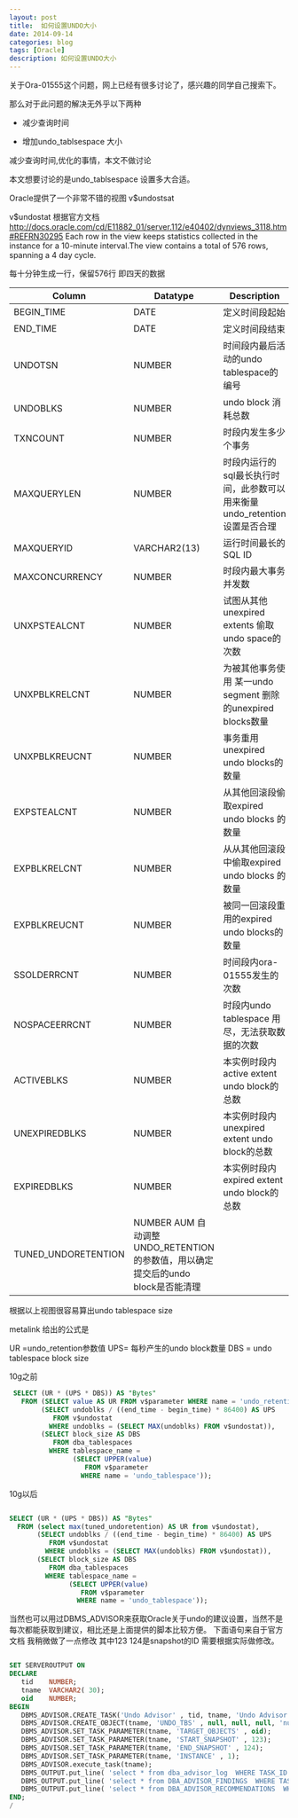```yaml
---
layout: post
title:  如何设置UNDO大小
date: 2014-09-14
categories: blog
tags: [Oracle]
description: 如何设置UNDO大小
---
```


关于Ora-01555这个问题，网上已经有很多讨论了，感兴趣的同学自己搜索下。

那么对于此问题的解决无外乎以下两种

- 减少查询时间

- 增加undo_tablsespace 大小



减少查询时间,优化的事情，本文不做讨论

本文想要讨论的是undo_tablsespace 设置多大合适。

Oracle提供了一个非常不错的视图 v$undostsat 




v$undostat 根据官方文档
http://docs.oracle.com/cd/E11882_01/server.112/e40402/dynviews_3118.htm#REFRN30295
Each row in the view keeps statistics collected in the instance for a 10-minute interval.The view contains a total of 576 rows, spanning a 4 day cycle.

每十分钟生成一行，保留576行 即四天的数据

Column |	Datatype |	Description
---|---|---
BEGIN_TIME	|  DATE	| 定义时间段起始
END_TIME	| DATE| 	定义时间段结束
UNDOTSN	| NUMBER| 	时间段内最后活动的undo tablespace的编号
UNDOBLKS	| NUMBER| 	undo block 消耗总数
TXNCOUNT	| NUMBER	| 时段内发生多少个事务
MAXQUERYLEN | 	NUMBER| 	时段内运行的sql最长执行时间，此参数可以用来衡量undo_retention设置是否合理
MAXQUERYID	|  VARCHAR2(13) | 	运行时间最长的SQL ID
MAXCONCURRENCY | 	NUMBER | 	时段内最大事务并发数
UNXPSTEALCNT	 | NUMBER	| 试图从其他unexpired extents  偷取undo space的次数
UNXPBLKRELCNT | 	NUMBER | 	为被其他事务使用  某一undo segment 删除的unexpired blocks数量 
UNXPBLKREUCNT	| NUMBER	|  事务重用unexpired undo blocks的数量
EXPSTEALCNT	 | NUMBER	 | 从其他回滚段偷取expired undo blocks 的数量
EXPBLKRELCNT	| NUMBER	| 从从其他回滚段中偷取expired undo blocks 的数量
EXPBLKREUCNT	| NUMBER	| 被同一回滚段重用的expired  undo blocks的数量
SSOLDERRCNT	| NUMBER	|  时间段内ora-01555发生的次数
NOSPACEERRCNT | 	NUMBER	| 时段内undo tablespace  用尽，无法获取数据的次数
ACTIVEBLKS	| NUMBER	  | 本实例时段内active extent undo block的总数
UNEXPIREDBLKS | 	NUMBER	 |  本实例时段内 unexpired extent  undo block的总数
EXPIREDBLKS	|  NUMBER	 | 本实例时段内 expired extent  undo block的总数
TUNED_UNDORETENTION	|  NUMBER	AUM 自动调整UNDO_RETENTION的参数值，用以确定提交后的undo block是否能清理

根据以上视图很容易算出undo tablespace size

metalink 给出的公式是 

UR =undo_retention参数值
 UPS= 每秒产生的undo block数量
DBS = undo tablespace block size

10g之前

```sql
 SELECT (UR * (UPS * DBS)) AS "Bytes"  
   FROM (SELECT value AS UR FROM v$parameter WHERE name = 'undo_retention'),  
        (SELECT undoblks / ((end_time - begin_time) * 86400) AS UPS  
           FROM v$undostat  
          WHERE undoblks = (SELECT MAX(undoblks) FROM v$undostat)),  
        (SELECT block_size AS DBS  
           FROM dba_tablespaces  
          WHERE tablespace_name =  
                (SELECT UPPER(value)  
                   FROM v$parameter  
                  WHERE name = 'undo_tablespace'));  

```

10g以后

```sql

SELECT (UR * (UPS * DBS)) AS "Bytes"  
  FROM (select max(tuned_undoretention) AS UR from v$undostat),  
       (SELECT undoblks / ((end_time - begin_time) * 86400) AS UPS  
          FROM v$undostat  
         WHERE undoblks = (SELECT MAX(undoblks) FROM v$undostat)),  
       (SELECT block_size AS DBS  
          FROM dba_tablespaces  
         WHERE tablespace_name =  
               (SELECT UPPER(value)  
                  FROM v$parameter  
                 WHERE name = 'undo_tablespace'));   
```

当然也可以用过DBMS_ADVISOR来获取Oracle关于undo的建议设置，当然不是每次都能获取到建议，相比还是上面提供的脚本比较方便。
下面语句来自于官方文档 我稍微做了一点修改 
其中123 124是snapshot的ID 需要根据实际做修改。

```sql

SET SERVEROUTPUT ON   
DECLARE  
   tid    NUMBER;  
   tname  VARCHAR2( 30);  
   oid    NUMBER;  
BEGIN  
   DBMS_ADVISOR.CREATE_TASK('Undo Advisor' , tid, tname, 'Undo Advisor Task' );  
   DBMS_ADVISOR.CREATE_OBJECT(tname, 'UNDO_TBS' , null, null, null, 'null', oid);  
   DBMS_ADVISOR.SET_TASK_PARAMETER(tname, 'TARGET_OBJECTS' , oid);  
   DBMS_ADVISOR.SET_TASK_PARAMETER(tname, 'START_SNAPSHOT' , 123);  
   DBMS_ADVISOR.SET_TASK_PARAMETER(tname, 'END_SNAPSHOT' , 124);  
   DBMS_ADVISOR.SET_TASK_PARAMETER(tname, 'INSTANCE' , 1);  
   DBMS_ADVISOR.execute_task(tname);  
   DBMS_OUTPUT.put_line( 'select * from dba_advisor_log  WHERE TASK_ID ='||tid || ' ;');  
   DBMS_OUTPUT.put_line( 'select * from DBA_ADVISOR_FINDINGS  WHERE TASK_ID ='||tid|| ' ;');  
   DBMS_OUTPUT.put_line( 'select * from DBA_ADVISOR_RECOMMENDATIONS  WHERE TASK_ID ='||tid||' ;');  
END;  
/ 

```
